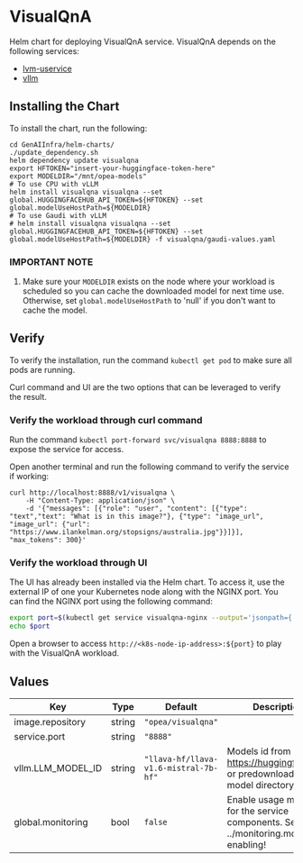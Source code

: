 # VisualQnA

Helm chart for deploying VisualQnA service. VisualQnA depends on the following services:

- [lvm-uservice](../common/lvm-uservice/README.md)
- [vllm](../common/vllm/README.md)

## Installing the Chart

To install the chart, run the following:

```console
cd GenAIInfra/helm-charts/
./update_dependency.sh
helm dependency update visualqna
export HFTOKEN="insert-your-huggingface-token-here"
export MODELDIR="/mnt/opea-models"
# To use CPU with vLLM
helm install visualqna visualqna --set global.HUGGINGFACEHUB_API_TOKEN=${HFTOKEN} --set global.modelUseHostPath=${MODELDIR}
# To use Gaudi with vLLM
# helm install visualqna visualqna --set global.HUGGINGFACEHUB_API_TOKEN=${HFTOKEN} --set global.modelUseHostPath=${MODELDIR} -f visualqna/gaudi-values.yaml

```

### IMPORTANT NOTE

1. Make sure your `MODELDIR` exists on the node where your workload is scheduled so you can cache the downloaded model for next time use. Otherwise, set `global.modelUseHostPath` to 'null' if you don't want to cache the model.

## Verify

To verify the installation, run the command `kubectl get pod` to make sure all pods are running.

Curl command and UI are the two options that can be leveraged to verify the result.

### Verify the workload through curl command

Run the command `kubectl port-forward svc/visualqna 8888:8888` to expose the service for access.

Open another terminal and run the following command to verify the service if working:

```console
curl http://localhost:8888/v1/visualqna \
    -H "Content-Type: application/json" \
    -d '{"messages": [{"role": "user", "content": [{"type": "text","text": "What is in this image?"}, {"type": "image_url", "image_url": {"url": "https://www.ilankelman.org/stopsigns/australia.jpg"}}]}], "max_tokens": 300}'

```

### Verify the workload through UI

The UI has already been installed via the Helm chart. To access it, use the external IP of one your Kubernetes node along with the NGINX port. You can find the NGINX port using the following command:

```bash
export port=$(kubectl get service visualqna-nginx --output='jsonpath={.spec.ports[0].nodePort}')
echo $port
```

Open a browser to access `http://<k8s-node-ip-address>:${port}` to play with the VisualQnA workload.

## Values

| Key               | Type   | Default                               | Description                                                                            |
| ----------------- | ------ | ------------------------------------- | -------------------------------------------------------------------------------------- |
| image.repository  | string | `"opea/visualqna"`                    |                                                                                        |
| service.port      | string | `"8888"`                              |                                                                                        |
| vllm.LLM_MODEL_ID | string | `"llava-hf/llava-v1.6-mistral-7b-hf"` | Models id from https://huggingface.co/, or predownloaded model directory               |
| global.monitoring | bool   | `false`                               | Enable usage metrics for the service components. See ../monitoring.md before enabling! |

